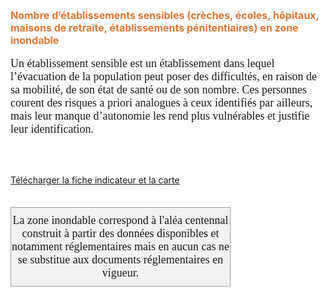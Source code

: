  <font size="3" color = " #dc7633"><b>
 Nombre d’établissements sensibles (crèches, écoles, hôpitaux, maisons de retraite, établissements pénitentiaires) en zone inondable
 </b></font>
 <br><br>
 <font size="4px" face="calibri">
Un établissement sensible est un établissement dans lequel l’évacuation de la population peut poser des difficultés, en raison de sa mobilité, de son état de santé ou de son nombre. Ces personnes courent des risques a priori analogues à ceux identifiés par ailleurs, mais leur manque d’autonomie les rend plus vulnérables et justifie leur identification.
 </font>

<br><br>

<a href=https://fiches.eptb-vienne.fr/ind_14.pdf target=_blank><i class="fa fa-exclamation-circle"></i> Télécharger la fiche indicateur et la carte</a>
<br><br>

<font size="4.5px" face="calibri">
<p><div style="width: 350px;  padding-top:10px; padding-bottom:10px;border: 1px solid #A0A0A0; text-align: center;background: #F2F2F2;">La zone inondable correspond à l'aléa centennal construit à partir des données disponibles et notamment réglementaires mais en aucun cas ne se substitue aux documents réglementaires en vigueur.</div></p>
</font>